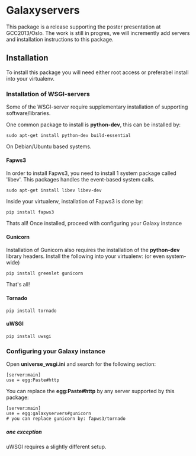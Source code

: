 Galaxyservers
=============

This package is a release supporting the poster presentation at GCC2013/Oslo.
The work is still in progres, we will incremently add servers and installation
instructions to this package.

Installation
--------------

To install this package you will need either root access or preferabel install into
your virtualenv. 

### Installation of WSGI-servers

Some of the WSGI-server require supplementary installation of supporting software/libraries.

One common package to install is **python-dev**, this can be installed by:

    sudo apt-get install python-dev build-essential

On Debian/Ubuntu based systems.

#### Fapws3
In order to install Fapws3, you need to install 1 system package called 'libev'. This packages handles the event-based system calls.

    sudo apt-get install libev libev-dev

Inside your virtualenv, installation of Fapws3 is done by:

    pip install fapws3

Thats all! Once installed, proceed with configuring your Galaxy instance

#### Gunicorn

Installation of Gunicorn also requires the installation of the **python-dev** library headers. Install the following into your virtualenv: (or even system-wide)

    pip install greenlet gunicorn

That's all!

#### Tornado

    pip install tornado

#### uWSGI

    pip install uwsgi

### Configuring your Galaxy instance

Open **universe_wsgi.ini** and search for the following section:

    [server:main]
    use = egg:Paste#http

You can replace the **egg:Paste#http** by any server supported by this package:

    [server:main]
    use = egg:galaxyservers#gunicorn
	# you can replace gunicorn by: fapws3/tornado

##### one exception
uWSGI requires a slightly different setup.

